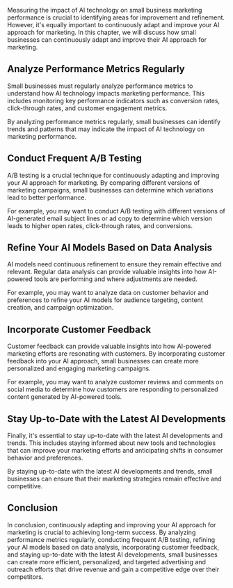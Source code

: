 

Measuring the impact of AI technology on small business marketing performance is crucial to identifying areas for improvement and refinement. However, it's equally important to continuously adapt and improve your AI approach for marketing. In this chapter, we will discuss how small businesses can continuously adapt and improve their AI approach for marketing.

Analyze Performance Metrics Regularly
-------------------------------------

Small businesses must regularly analyze performance metrics to understand how AI technology impacts marketing performance. This includes monitoring key performance indicators such as conversion rates, click-through rates, and customer engagement metrics.

By analyzing performance metrics regularly, small businesses can identify trends and patterns that may indicate the impact of AI technology on marketing performance.

Conduct Frequent A/B Testing
----------------------------

A/B testing is a crucial technique for continuously adapting and improving your AI approach for marketing. By comparing different versions of marketing campaigns, small businesses can determine which variations lead to better performance.

For example, you may want to conduct A/B testing with different versions of AI-generated email subject lines or ad copy to determine which version leads to higher open rates, click-through rates, and conversions.

Refine Your AI Models Based on Data Analysis
--------------------------------------------

AI models need continuous refinement to ensure they remain effective and relevant. Regular data analysis can provide valuable insights into how AI-powered tools are performing and where adjustments are needed.

For example, you may want to analyze data on customer behavior and preferences to refine your AI models for audience targeting, content creation, and campaign optimization.

Incorporate Customer Feedback
-----------------------------

Customer feedback can provide valuable insights into how AI-powered marketing efforts are resonating with customers. By incorporating customer feedback into your AI approach, small businesses can create more personalized and engaging marketing campaigns.

For example, you may want to analyze customer reviews and comments on social media to determine how customers are responding to personalized content generated by AI-powered tools.

Stay Up-to-Date with the Latest AI Developments
-----------------------------------------------

Finally, it's essential to stay up-to-date with the latest AI developments and trends. This includes staying informed about new tools and technologies that can improve your marketing efforts and anticipating shifts in consumer behavior and preferences.

By staying up-to-date with the latest AI developments and trends, small businesses can ensure that their marketing strategies remain effective and competitive.

Conclusion
----------

In conclusion, continuously adapting and improving your AI approach for marketing is crucial to achieving long-term success. By analyzing performance metrics regularly, conducting frequent A/B testing, refining your AI models based on data analysis, incorporating customer feedback, and staying up-to-date with the latest AI developments, small businesses can create more efficient, personalized, and targeted advertising and outreach efforts that drive revenue and gain a competitive edge over their competitors.


